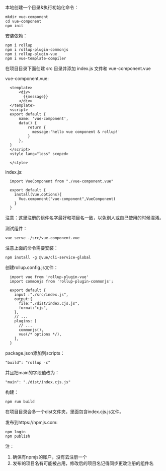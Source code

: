本地创建一个目录&执行初始化命令：
```
mkdir vue-component
cd vue-component
npm init
```

安装依赖：
```
npm i rollup
npm i rollup-plugin-commonjs
npm i rollup-plugin-vue
npm i vue-template-compiler
```
在项目目录下面创建 src 目录并添加 index.js 文件和 vue-component.vue

vue-component.vue:
```
  <template>
      <div>
        {{message}}
      </div>
  </template>
  <script>
  export default {
      name: 'vue-component',
      data() {
          return {
            message:'hello vue component & rollup!'
          }
      },
  }
  </script>
  <style lang="less" scoped>

  </style>
```

index.js:
```
  import VueComponent from "./vue-component.vue"

  export default {
    install(Vue,options){
      Vue.component("vue-component",VueComponent)
    }
  }
```

注意：这里注册的组件名字最好和项目名一致，以免别人或自己使用的时候混淆。

测试组件：

    vue serve ./src/vue-component.vue

注意上面的命令需要安装：
    
    npm install -g @vue/cli-service-global




创建rollup.config.js文件：
```  
  import vue from 'rollup-plugin-vue'
  import commonjs from 'rollup-plugin-commonjs';

  export default {
    input :"./src/index.js",
    output:{
      file:"./dist/index.cjs.js",
      format:"cjs",
    },
    // ...
    plugins: [
      // ...
      commonjs(),
      vue(/* options */),
    ],
  } 
```

package.json添加到scripts：
    
    "build": "rollup -c"

并且把main的字段值改为：
  
    "main": "./dist/index.cjs.js"

构建：
    
    npm run build

在项目目录会多一个dist文件夹，里面包含index.cjs.js文件。

发布到https://npmjs.com:

    npm login
    npm publish

注：

  1. 确保有npmjs的账户，没有去注册一个
  2. 发布的项目名有可能被占用，修改后的项目名记得同步更改注册的组件名
